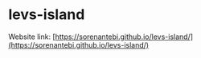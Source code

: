 # levs-island
Website link: [https://sorenantebi.github.io/levs-island/](https://sorenantebi.github.io/levs-island/)
